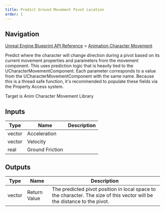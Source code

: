 ```yaml
---
title: Predict Ground Movement Pivot Location
order: 1
---
```

## Navigation

[Unreal Engine Blueprint API Reference](https://dev.epicgames.com/documentation/en-us/unreal-engine/BlueprintAPI) > [Animation Character Movement](https://dev.epicgames.com/documentation/en-us/unreal-engine/BlueprintAPI/AnimationCharacterMovement)

Predict where the character will change direction during a pivot based on its current movement properties and parameters from the movement component.
This uses prediction logic that is heavily tied to the UCharacterMovementComponent.
Each parameter corresponds to a value from the UCharacterMovementComponent with the same name.
Because this is a thread safe function, it's recommended to populate these fields via the Property Access system.

Target is Anim Character Movement Library

## Inputs

| Type | Name | Description |
| --- | --- | --- |
| vector | Acceleration |  |
| vector | Velocity |  |
| real | Ground Friction |  |

## Outputs

| Type | Name | Description |
| --- | --- | --- |
| vector | Return Value | The predicted pivot position in local space to the character. The size of this vector will be the distance to the pivot. |
